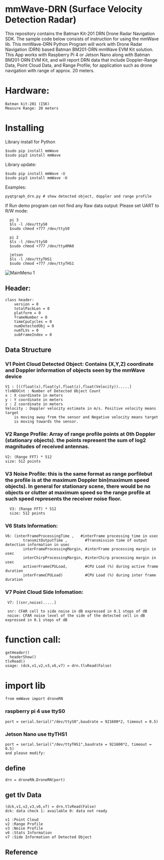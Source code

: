 # mmWave-DRN (Surface Velocity Detection Radar)
This repository contains the Batman Kit-201 DRN Drone Radar Navigation SDK.  The sample code below consists of instruction for using the mmWave lib. This mmWave-DRN Python Program will work with Drone Radar Navigation (DRN) based Batman BM201-DRN mmWave EVM Kit solution. This App works with Raspberry Pi 4 or Jetson Nano along with Batman BM201-DRN EVM Kit, and will report DRN data that include Doppler-Range Data, Point Cloud Data, and Range Profile; for application such as drone navigation with range of approx. 20 meters.

# Hardware:
    Batman kit-201 (ISK)
    Measure Range: 20 meters
    
# Installing

Library install for Python

    $sudo pip install mmWave
    $sudo pip3 install mmWave

Library update:

    $sudo pip install mmWave -U
    $sudo pip3 install mmWave -U

Examples:

    pyqtgraph_drn.py # show detected object, doppler and range profile
    
If Run demo program can not find any Raw data output:
      Please set UART to R/W mode: 
      
      pi 3
      $ls -l /dev/ttyS0
      $sudo chmod +777 /dev/ttyS0
      
      pi 2 
      $ls -l /dev/ttyS0
      $sudo chmod +777 /dev/ttyAMA0
      
      jetson
      $ls -l /dev/ttyTHS1
      $sudo chmod +777 /dev/ttyTHS1
    
![MainMenu 1](https://github.com/bigheadG/imageDir/blob/master/dronDR.png)
    
## Header:

    class header:
        version = 0
        totalPackLen = 0
        platform = 0
        frameNumber = 0
        timeCpuCycles = 0
        numDetectedObj = 0
        numTLVs = 0
        subFrameIndex = 0

## Data Structure

### V1 Point Cloud Detected Object: Contains (X,Y,Z) coordinate and Doppler information of objects seen by the mmWave device
    
    V1 : [((float(x),float(y),float(z),float(Velocity)).....]
	tlvNDOCnt : Number of Detected Object Count
	x : X coordinate in meters
	y : Y coordinate in meters
	z : Z coordinate in meters
	Velocity : Doppler velocity estimate in m/s. Positive velocity means target 
		is moving away from the sensor and Negative velocity means target 
		is moving towards the sensor.
	
	
### V2 Range Profile: Array of range profile points at 0th Doppler (stationary objects). the points represent the sum of log2 magnitudes of received antennas.
    
	V2: (Range FFT) * 512
	size: 512 points  

### V3 Noise Profile: this is the same format as range porfilebut the profile is at the maximum Doppler bin(maximum speed objects). In general for stationary scene, there would be no objects or clutter at maximum speed so the range profile at such speed represents the receiver noise floor.

      V3: (Range FFT) * 512
      size: 512 points
    
### V6 Stats Information:

	V6: (interFrameProcessingTime ,   #interFrame processing time in usec
            transmitOutputTime ,        #Transmission time of output detection information in usec
            interFrameProcessingMargin, #interFrame processing margin in usec
            interChirpProcessingMargin, #interChirp processing margin in usec
            activerFrameCPULoad,        #CPU Load (%) during active frame duration
            interFrameCPULoad)          #CPU Load (%) during inter frame duration
	
		
### V7 Point Cloud Side Infomation:
    
     V7: [(snr,noise).....]
     
     snr: CFAR cell to side noise in dB expressed in 0.1 steps of dB
     noise: CFAR noise level of the side of the detected cell in dB expressed in 0.1 steps of dB
			
# function call:
	 
	getHeader()
      headerShow()
	tlvRead()
	usage: (dck,v1,v2,v3,v6,v7) = drn.tlvRead(False)
		    

# import lib

    from mmWave import droneRN

  ### raspberry pi 4 use ttyS0
    port = serial.Serial("/dev/ttyS0",baudrate = 921600*2, timeout = 0.5)

    
  ### Jetson Nano use ttyTHS1
  	port = serial.Serial("/dev/ttyTHS1",baudrate = 921600*2, timeout = 0.5)
	and please modify: 
	

## define

    drn = droneRN.DroneRN(port)

## get tlv Data

    (dck,v1,v2,v3,v6,v7) = drn.tlvRead(False)
    dck: data check 1: available 0: data not ready

    v1 :Point Cloud
    v2 :Range Profile
    v3 :Noise Profile
    v6 :Stats Information
    v7 :Side Information of Detected Object

## Reference



